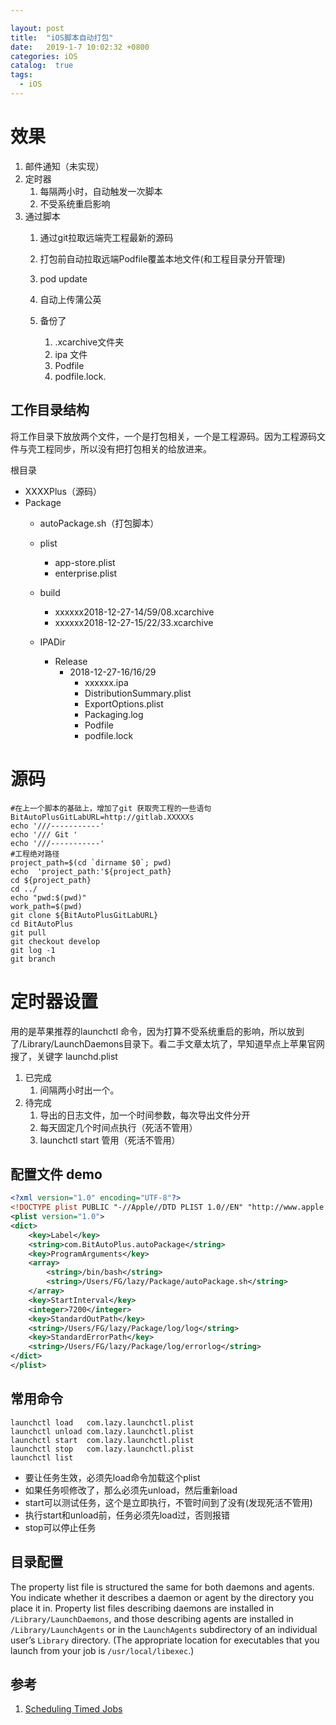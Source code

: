 ```yaml
---

layout: post
title:  "iOS脚本自动打包"
date:   2019-1-7 10:02:32 +0800
categories: iOS
catalog:  true
tags:
  - iOS 
---
```




# 效果

1. 邮件通知（未实现）
2. 定时器
   1. 每隔两小时，自动触发一次脚本
   2. 不受系统重启影响
3. 通过脚本
   1. 通过git拉取远端壳工程最新的源码
   2. 打包前自动拉取远端Podfile覆盖本地文件(和工程目录分开管理)
   3. pod update
   4. 自动上传蒲公英
   5. 备份了

      1. .xcarchive文件夹
      2. ipa 文件
      3. Podfile
      4. podfile.lock.




## 工作目录结构

将工作目录下放放两个文件，一个是打包相关，一个是工程源码。因为工程源码文件与壳工程同步，所以没有把打包相关的给放进来。

根目录

* XXXXPlus（源码）
* Package
  * autoPackage.sh（打包脚本）

  * plist

    *   app-store.plist
    *   enterprise.plist

  * build

    *   xxxxxx2018-12-27-14/59/08.xcarchive
    *   xxxxxx2018-12-27-15/22/33.xcarchive

  * IPADir

    *   Release
        *   2018-12-27-16/16/29
            *   xxxxxx.ipa
            *   DistributionSummary.plist
            *   ExportOptions.plist
            *   Packaging.log
            *   Podfile
            *   podfile.lock




# 源码

~~~shell
#在上一个脚本的基础上，增加了git 获取壳工程的一些语句
BitAutoPlusGitLabURL=http://gitlab.XXXXXs
echo '///-----------'
echo '/// Git '
echo '///-----------'
#工程绝对路径
project_path=$(cd `dirname $0`; pwd)
echo  'project_path:'${project_path}
cd ${project_path}
cd ../
echo "pwd:$(pwd)"
work_path=$(pwd)
git clone ${BitAutoPlusGitLabURL}
cd BitAutoPlus
git pull
git checkout develop
git log -1
git branch

~~~



# 定时器设置

用的是苹果推荐的launchctl 命令，因为打算不受系统重启的影响，所以放到了/Library/LaunchDaemons目录下。看二手文章太坑了，早知道早点上苹果官网搜了，关键字  launchd.plist

1. 已完成
   1. 间隔两小时出一个。
2. 待完成
   1. 导出的日志文件，加一个时间参数，每次导出文件分开
   2. 每天固定几个时间点执行（死活不管用）
   3. launchctl start 管用（死活不管用）



## 配置文件 demo



~~~xml
<?xml version="1.0" encoding="UTF-8"?>
<!DOCTYPE plist PUBLIC "-//Apple//DTD PLIST 1.0//EN" "http://www.apple.com/DTDs/PropertyList-1.0.dtd">
<plist version="1.0">
<dict>
	<key>Label</key>
	<string>com.BitAutoPlus.autoPackage</string>
	<key>ProgramArguments</key>
	<array>
		<string>/bin/bash</string>
		<string>/Users/FG/lazy/Package/autoPackage.sh</string>
	</array>
	<key>StartInterval</key>
	<integer>7200</integer>
	<key>StandardOutPath</key>
	<string>/Users/FG/lazy/Package/log/log</string>
	<key>StandardErrorPath</key>
	<string>/Users/FG/lazy/Package/log/errorlog</string>
</dict>
</plist>

~~~

## 常用命令

~~~shell
launchctl load   com.lazy.launchctl.plist
launchctl unload com.lazy.launchctl.plist
launchctl start  com.lazy.launchctl.plist
launchctl stop   com.lazy.launchctl.plist
launchctl list
~~~



- 要让任务生效，必须先load命令加载这个plist
- 如果任务呗修改了，那么必须先unload，然后重新load
- start可以测试任务，这个是立即执行，不管时间到了没有(发现死活不管用)
- 执行start和unload前，任务必须先load过，否则报错
- stop可以停止任务

## 目录配置 

The property list file is structured the same for both daemons and agents. You indicate whether it describes a daemon or agent by the directory you place it in. Property list files describing daemons are installed in `/Library/LaunchDaemons`, and those describing agents are installed in `/Library/LaunchAgents` or in the `LaunchAgents` subdirectory of an individual user’s `Library` directory. (The appropriate location for executables that you launch from your job is `/usr/local/libexec`.)



## 参考

1. [Scheduling Timed Jobs](https://developer.apple.com/library/archive/documentation/MacOSX/Conceptual/BPSystemStartup/Chapters/ScheduledJobs.html#//apple_ref/doc/uid/10000172i-CH1-SW2)


